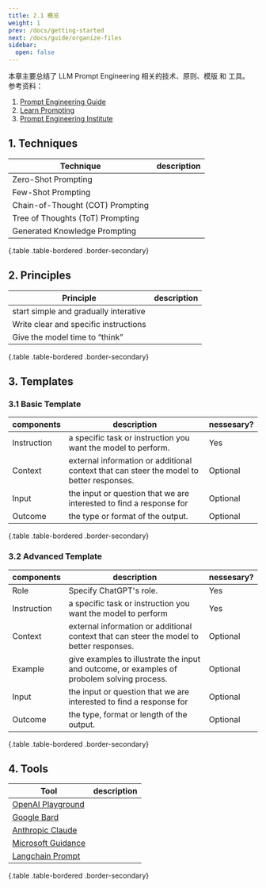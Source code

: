 ```yaml
---
title: 2.1 概览
weight: 1
prev: /docs/getting-started
next: /docs/guide/organize-files
sidebar:
  open: false
---
```



本章主要总结了 LLM Prompt Engineering 相关的技术、原则、模版 和 工具。
参考资料：
1. [Prompt Engineering Guide](https://www.promptingguide.ai/)
2. [Learn Prompting](https://learnprompting.org/)
3. [Prompt Engineering Institute](https://www.promptengineering.org/)


## 1. Techniques
| Technique | description |
|------|-----|
| Zero-Shot Prompting |  |
| Few-Shot Prompting |  |
| Chain-of-Thought (COT) Prompting |  |
| Tree of Thoughts (ToT) Prompting |  |
| Generated Knowledge Prompting |  |
{.table .table-bordered .border-secondary}

## 2. Principles
| Principle | description |
|------|-----|
| start simple and gradually interative |  |
| Write clear and specific instructions |  |
| Give the model time to “think” |  |
{.table .table-bordered .border-secondary}

## 3. Templates
### 3.1 Basic Template
| components | description | nessesary? |
|------|-----|-----|
| Instruction | a specific task or instruction you want the model to perform.  | Yes |
| Context | external information or additional context that can steer the model to better responses.  | Optional |
| Input | the input or question that we are interested to find a response for  | Optional |
| Outcome | the type or format of the output.  | Optional |
{.table .table-bordered .border-secondary}

### 3.2 Advanced Template
| components | description | nessesary? |
|------|-----|-----|
| Role | Specify ChatGPT's role.   | Yes |
| Instruction | a specific task or instruction you want the model to perform  | Yes |
| Context | external information or additional context that can steer the model to better responses.  | Optional |
| Example | give examples to illustrate the input and outcome, or examples of probolem solving process.  | Optional |
| Input | the input or question that we are interested to find a response for  | Optional |
| Outcome | the type, format or length of the output.  | Optional |
{.table .table-bordered .border-secondary}


## 4. Tools
| Tool | description |
|------|-----|
| [OpenAI Playground](https://platform.openai.com/playground) | |
| [Google Bard](https://bard.google.com/) |  |
| [Anthropic Claude](https://claude.ai/chats) |  |
| [Microsoft Guidance](https://github.com/microsoft/guidance) |  |
| [Langchain Prompt](https://python.langchain.com/docs/modules/model_io/prompts/) |  |
{.table .table-bordered .border-secondary}
